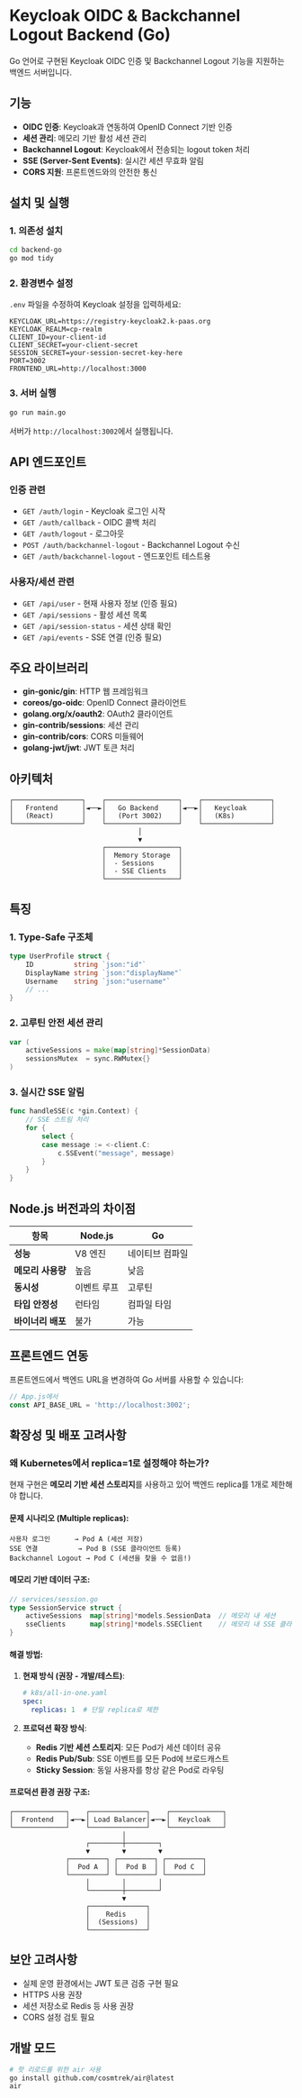 # Keycloak OIDC & Backchannel Logout Backend (Go)

Go 언어로 구현된 Keycloak OIDC 인증 및 Backchannel Logout 기능을 지원하는 백엔드 서버입니다.

## 기능

- **OIDC 인증**: Keycloak과 연동하여 OpenID Connect 기반 인증
- **세션 관리**: 메모리 기반 활성 세션 관리
- **Backchannel Logout**: Keycloak에서 전송되는 logout token 처리
- **SSE (Server-Sent Events)**: 실시간 세션 무효화 알림
- **CORS 지원**: 프론트엔드와의 안전한 통신

## 설치 및 실행

### 1. 의존성 설치

```bash
cd backend-go
go mod tidy
```

### 2. 환경변수 설정

`.env` 파일을 수정하여 Keycloak 설정을 입력하세요:

```env
KEYCLOAK_URL=https://registry-keycloak2.k-paas.org
KEYCLOAK_REALM=cp-realm
CLIENT_ID=your-client-id
CLIENT_SECRET=your-client-secret
SESSION_SECRET=your-session-secret-key-here
PORT=3002
FRONTEND_URL=http://localhost:3000
```

### 3. 서버 실행

```bash
go run main.go
```

서버가 `http://localhost:3002`에서 실행됩니다.

## API 엔드포인트

### 인증 관련
- `GET /auth/login` - Keycloak 로그인 시작
- `GET /auth/callback` - OIDC 콜백 처리
- `GET /auth/logout` - 로그아웃
- `POST /auth/backchannel-logout` - Backchannel Logout 수신
- `GET /auth/backchannel-logout` - 엔드포인트 테스트용

### 사용자/세션 관련
- `GET /api/user` - 현재 사용자 정보 (인증 필요)
- `GET /api/sessions` - 활성 세션 목록
- `GET /api/session-status` - 세션 상태 확인
- `GET /api/events` - SSE 연결 (인증 필요)

## 주요 라이브러리

- **gin-gonic/gin**: HTTP 웹 프레임워크
- **coreos/go-oidc**: OpenID Connect 클라이언트
- **golang.org/x/oauth2**: OAuth2 클라이언트
- **gin-contrib/sessions**: 세션 관리
- **gin-contrib/cors**: CORS 미들웨어
- **golang-jwt/jwt**: JWT 토큰 처리

## 아키텍처

```
┌─────────────────┐    ┌──────────────────┐    ┌─────────────────┐
│   Frontend      │◄──►│   Go Backend     │◄──►│   Keycloak      │
│   (React)       │    │   (Port 3002)    │    │   (K8s)         │
└─────────────────┘    └──────────────────┘    └─────────────────┘
                                │
                                ▼
                       ┌──────────────────┐
                       │  Memory Storage  │
                       │  - Sessions      │
                       │  - SSE Clients   │
                       └──────────────────┘
```

## 특징

### 1. **Type-Safe 구조체**
```go
type UserProfile struct {
    ID          string `json:"id"`
    DisplayName string `json:"displayName"`
    Username    string `json:"username"`
    // ...
}
```

### 2. **고루틴 안전 세션 관리**
```go
var (
    activeSessions = make(map[string]*SessionData)
    sessionsMutex  = sync.RWMutex{}
)
```

### 3. **실시간 SSE 알림**
```go
func handleSSE(c *gin.Context) {
    // SSE 스트림 처리
    for {
        select {
        case message := <-client.C:
            c.SSEvent("message", message)
        }
    }
}
```

## Node.js 버전과의 차이점

| 항목 | Node.js | Go |
|------|---------|-----|
| **성능** | V8 엔진 | 네이티브 컴파일 |
| **메모리 사용량** | 높음 | 낮음 |
| **동시성** | 이벤트 루프 | 고루틴 |
| **타입 안정성** | 런타임 | 컴파일 타임 |
| **바이너리 배포** | 불가 | 가능 |

## 프론트엔드 연동

프론트엔드에서 백엔드 URL을 변경하여 Go 서버를 사용할 수 있습니다:

```javascript
// App.js에서
const API_BASE_URL = 'http://localhost:3002';
```

## 확장성 및 배포 고려사항

### **왜 Kubernetes에서 replica=1로 설정해야 하는가?**

현재 구현은 **메모리 기반 세션 스토리지**를 사용하고 있어 백엔드 replica를 1개로 제한해야 합니다.

#### 문제 시나리오 (Multiple replicas):
```
사용자 로그인      → Pod A (세션 저장)
SSE 연결          → Pod B (SSE 클라이언트 등록)  
Backchannel Logout → Pod C (세션을 찾을 수 없음!)
```

#### 메모리 기반 데이터 구조:
```go
// services/session.go
type SessionService struct {
    activeSessions  map[string]*models.SessionData  // 메모리 내 세션
    sseClients      map[string]*models.SSEClient    // 메모리 내 SSE 클라이언트
}
```

#### 해결 방법:

1. **현재 방식 (권장 - 개발/테스트)**:
   ```yaml
   # k8s/all-in-one.yaml
   spec:
     replicas: 1  # 단일 replica로 제한
   ```

2. **프로덕션 확장 방식**:
   - **Redis 기반 세션 스토리지**: 모든 Pod가 세션 데이터 공유
   - **Redis Pub/Sub**: SSE 이벤트를 모든 Pod에 브로드캐스트
   - **Sticky Session**: 동일 사용자를 항상 같은 Pod로 라우팅

#### 프로덕션 환경 권장 구조:
```
┌─────────────┐    ┌──────────────┐    ┌─────────────┐
│  Frontend   │◄──►│ Load Balancer│◄──►│  Keycloak   │
└─────────────┘    └──────────────┘    └─────────────┘
                            │
                   ┌────────┼────────┐
                   ▼        ▼        ▼
              ┌─────────┐ ┌─────────┐ ┌─────────┐
              │  Pod A  │ │  Pod B  │ │  Pod C  │
              └─────────┘ └─────────┘ └─────────┘
                   │        │        │
                   └────────┼────────┘
                            ▼
                   ┌──────────────┐
                   │    Redis     │
                   │  (Sessions)  │
                   └──────────────┘
```

## 보안 고려사항

- 실제 운영 환경에서는 JWT 토큰 검증 구현 필요
- HTTPS 사용 권장
- 세션 저장소로 Redis 등 사용 권장
- CORS 설정 검토 필요

## 개발 모드

```bash
# 핫 리로드를 위한 air 사용
go install github.com/cosmtrek/air@latest
air
```